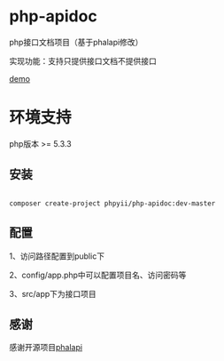 # php-apidoc
php接口文档项目（基于phalapi修改）

实现功能：支持只提供接口文档不提供接口

[demo](http://demo.phalapi.net/docs.php)

# 环境支持

php版本 >= 5.3.3

安装
------------

```

composer create-project phpyii/php-apidoc:dev-master

```

配置
------------

1、访问路径配置到public下

2、config/app.php中可以配置项目名、访问密码等

3、src/app下为接口项目

感谢
------------

感谢开源项目[phalapi](https://github.com/phalapi/phalapi)


